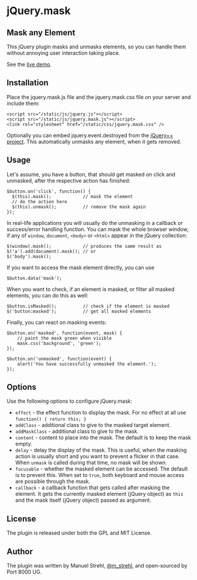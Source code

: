 # jQuery.mask

## Mask any Element

This jQuery plugin masks and unmasks elements, so you can handle them without
annoying user interaction taking place.

See the [live demo](http://port8000.github.com/demo/demo.html).

## Installation

Place the jquery.mask.js file and the jquery.mask.css file on your server and
include them:

    <script src="/static/js/jquery.js"></script>
    <script src="/static/js/jquery.mask.js"></script>
    <link rel="stylesheet" href="/static/css/jquery.mask.css" />

Optionally you can embed jquery.event.destroyed from the
[jQuery++ project](http://jquerypp.com/). This automatically unmasks any
element, when it gets removed.

## Usage

Let's assume, you have a button, that should get masked on click and unmasked,
after the respective action has finished:

    $button.on('click', function() {
      $(this).mask();            // mask the element
      // do the action here
      $(this).unmask();          // remove the mask again
    });

In real-life applications you will usually do the unmasking in a callback or
success/error handling function. You can mask the whole browser window, if any
of `window`, `document`, `<body>` or `<html>` appear in the jQuery collection:

    $(window).mask();            // produces the same result as
    $('a').add(document).mask(); // or
    $('body').mask();

If you want to access the mask element directly, you can use

    $button.data('mask');

When you want to check, if an element is masked, or filter all masked
elements, you can do this as well:

    $button.isMasked();          // check if the element is masked
    $('button:masked');          // get all masked elements

Finally, you can react on masking events:

    $button.on('masked', function(event, mask) {
        // paint the mask green when visible
        mask.css('background', 'green');
    });

    $button.on('unmasked', function(event) {
        alert('You have successfully unmasked the element.');
    });

## Options

Use the following options to configure jQuery.mask:

* `effect` - the effect function to display the mask. For no effect at all use
  `function() { return this; }`
* `addClass` - additional class to give to the masked target element.
* `addMaskClass` - additional class to give to the mask.
* `content` - content to place into the mask. The default is to keep the mask
  empty.
* `delay` - delay the display of the mask. This is useful, when the masking
  action is usually short and you want to prevent a flicker in that case. When
  `unmask` is called during that time, no mask will be shown.
* `focusable` - whether the masked element can be accessed. The default is to
  prevent this. When set to `true`, both keyboard and mouse access are
  possible through the mask.
* `callback` - a callback function that gets called after masking the element.
  It gets the currently masked element (jQuery object) as `this` and the mask
  itself (jQuery object) passed as argument.

## License

The plugin is released under both the GPL and MIT License.

## Author

The plugin was written by Manuel Strehl,
[@m_strehl](http://twitter.com/m_strehl), and open-sourced by Port 8000 UG.

